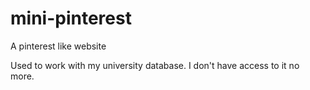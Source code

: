 # mini-pinterest
A pinterest like website

Used to work with my university database. I don't have access to it no more.
